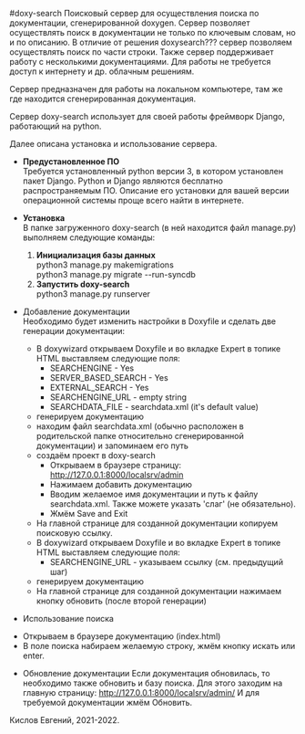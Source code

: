 #doxy-search
Поисковый сервер для осуществления поиска по документации, сгенерированной doxygen.
Сервер позволяет осуществлять поиск в документации не только по ключевым словам, но и по описанию.
В отличие от решения doxysearch??? сервер позволяем осуществлять поиск по части строки.
Также сервер поддерживает работу с несколькими документациями.
Для работы не требуется доступ к интернету и др. облачным решениям.

Сервер предназначен для работы на локальном компьютере, там же где находится сгенерированная документация.

Сервер doxy-search использует для своей работы фреймворк Django, работающий на python.

Далее описана установка и использование сервера.


* **Предустановленное ПО**  
Требуется установленный python версии 3, в котором установлен пакет Django. Python и Django являются бесплатно распространяемым ПО. Описание его установки для вашей версии операционной системы проще всего найти в интернете.

* **Установка**  
  В папке загруженного doxy-search (в ней находится файл manage.py) выполняем следующие команды:  
  1. **Инициализация базы данных**  
  python3 manage.py makemigrations  
  python3 manage.py migrate  --run-syncdb  
  1. **Запустить doxy-search**  
  python3 manage.py runserver

* Добавление документации  
Необходимо будет изменить настройки в Doxyfile и сделать две генерации документации:  
  - В doxywizard открываем Doxyfile и во вкладке Expert в топике HTML выставляем следующие поля:  
    - SEARCHENGINE - Yes
    - SERVER_BASED_SEARCH - Yes
    - EXTERNAL_SEARCH - Yes
    - SEARCHENGINE_URL - empty string
    - SEARCHDATA_FILE - searchdata.xml (it's default value)
  - генерируем документацию
  - находим файл searchdata.xml (обычно расположен в родительской папке относительно сгенерированной документации) и запоминаем его путь
  - создаём проект в doxy-search
    - Открываем в браузере страницу: http://127.0.0.1:8000/localsrv/admin  
    - Нажимаем добавить документацию
    - Вводим желаемое имя документации и путь к файлу searchdata.xml. Также можете указать 'слаг' (не обязательно).
    - Жмём Save and Exit
  - На главной странице для созданной документации копируем поисковую ссылку.
  - В doxywizard открываем Doxyfile и во вкладке Expert в топике HTML выставляем следующие поля:  
    - SEARCHENGINE_URL - указываем ссылку (см. предыдущий шаг)
  - генерируем документацию
  - На главной странице для созданной документации нажимаем кнопку обновить (после второй генерации)

* Использование поиска
- Открываем в браузере документацию (index.html)
- В поле поиска набираем желаемую строку, жмём кнопку искать или enter.

* Обновление документации
Если документация обновилась, то необходимо также обновить и базу поиска.
Для этого заходим на главную страницу: http://127.0.0.1:8000/localsrv/admin/
И для требуемой документации жмём Обновить.


Кислов Евгений, 2021-2022.
